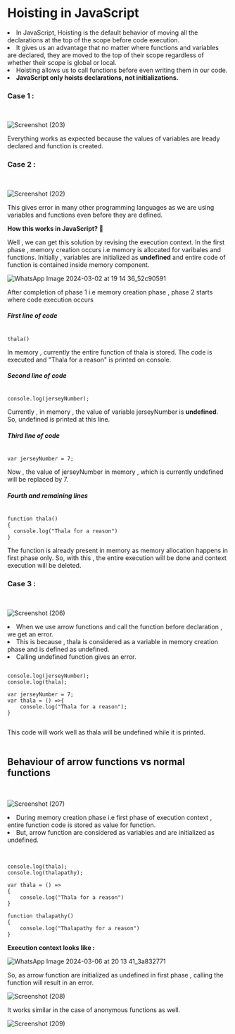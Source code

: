 # Hoisting in JavaScript

<li>In JavaScript, Hoisting is the default behavior of moving all the declarations at the top of the scope before code execution.</li>
<li>It gives us an advantage that no matter where functions and variables are declared, they are moved to the top of their scope regardless of whether their scope is global or local. </li>
<li>Hoisting allows us to call functions before even writing them in our code.</li>
<li><strong>JavaScript only hoists declarations, not initializations.</strong></li>


### Case 1 :
<br>

![Screenshot (203)](https://github.com/VVSD-Charan/Striver-A-Z-sheet-and-learning/assets/105978561/cd52c9b7-04af-4471-9476-cf9097eb1d28)

Everything works as expected because the values of variables are lready declared and function is created. <br>

### Case 2 :
<br>

![Screenshot (202)](https://github.com/VVSD-Charan/Striver-A-Z-sheet-and-learning/assets/105978561/42f156f2-b31f-4afb-9533-541b266da81a)

This gives error in many other programming languages as we are using variables and functions even before they are defined. <br>

<strong>How this works in JavaScript?  🤔</strong>

Well , we can get this solution by revising the execution context. In the first phase , memory creation occurs i.e memory is allocated for varibales and functions. Initially , variables are initialized as 
<strong>undefined</strong> and entire code of function is contained inside memory component. <br>

![WhatsApp Image 2024-03-02 at 19 14 36_52c90591](https://github.com/VVSD-Charan/Striver-A-Z-sheet-and-learning/assets/105978561/05af07f1-b406-490d-8cd9-ed5db1686210)

After completion of phase 1 i.e memory creation phase , phase 2 starts where code execution occurs

##### First line of code

```

thala()

```

In memory , currently the entire function of thala is stored. The code is executed and "Thala for a reason" is printed on console. 

##### Second line of code

```

console.log(jerseyNumber);

```

Currently , in memory , the value of variable jerseyNumber is <strong>undefined</strong>. So, undefined is printed at this line.

##### Third line of code

```

var jerseyNumber = 7;

```

Now , the value of jerseyNumber in memory , which is currently undefined will be replaced by 7.

##### Fourth and remaining lines

```

function thala()
{
  console.log("Thala for a reason")
}

```

The function is already present in memory as memory allocation happens in first phase only. So, with this , the entire execution will be done and context execution will be deleted.

### Case 3 :
<br>

![Screenshot (206)](https://github.com/VVSD-Charan/Striver-A-Z-sheet-and-learning/assets/105978561/6bd67220-5ca0-4785-8e5e-fd6e1cbfc1ef)

<li>When we use arrow functions and call the function before declaration , we get an error.</li>
<li>This is because , thala is considered as a variable in memory creation phase and is defined as undefined.</li>
<li>Calling undefined function gives an error.</li>

```

console.log(jerseyNumber);
console.log(thala);

var jerseyNumber = 7;
var thala = () =>{
    console.log("Thala for a reason");
}


```

This code will work well as thala will be undefined while it is printed.<br><br>


## Behaviour of arrow functions vs normal functions 
<br>

![Screenshot (207)](https://github.com/VVSD-Charan/Striver-A-Z-sheet-and-learning/assets/105978561/5ce1196b-c964-4956-859e-20b6d6ef9396)

<li>During memory creation phase i.e first phase of execution context , entire function code is stored as value for function.</li>
<li>But, arrow function are considered as variables and are initialized as undefined.</li> <br>

```

console.log(thala);
console.log(thalapathy);

var thala = () =>
{
    console.log("Thala for a reason")
}

function thalapathy()
{
    console.log("Thalapathy for a reason")
}

```

<strong>Execution context looks like : </strong> <br>

![WhatsApp Image 2024-03-06 at 20 13 41_3a832771](https://github.com/VVSD-Charan/Striver-A-Z-sheet-and-learning/assets/105978561/69bc8e52-a7f8-45ce-a0f3-5d34ac082ec0)

So, as arrow function are initialized as undefined in first phase , calling the function will result in an error. <br>

![Screenshot (208)](https://github.com/VVSD-Charan/Striver-A-Z-sheet-and-learning/assets/105978561/ff31c12f-3478-4b7d-85f2-c241178750d1)

It works similar in the case of anonymous functions as well. <br>

![Screenshot (209)](https://github.com/VVSD-Charan/Striver-A-Z-sheet-and-learning/assets/105978561/5098a316-d650-4f10-9ba6-c26fcaddafe3)

